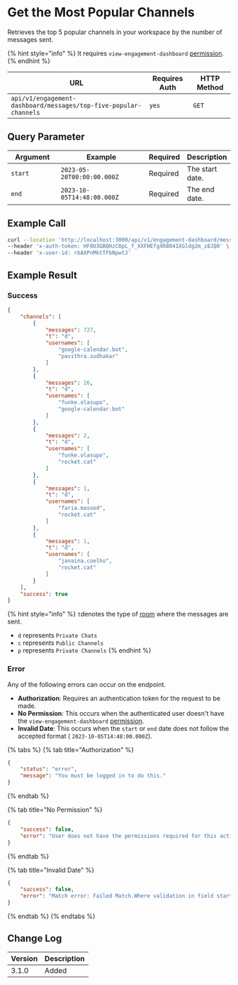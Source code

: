 # Get the Most Popular Channels

Retrieves the top 5 popular channels in your workspace by the number of messages sent.

{% hint style="info" %}
It requires `view-engagement-dashboard` [permission](https://docs.rocket.chat/use-rocket.chat/workspace-administration/permissions).
{% endhint %}

| URL                                                              | Requires Auth | HTTP Method |
| ---------------------------------------------------------------- | ------------- | ----------- |
| `api/v1/engagement-dashboard/messages/top-five-popular-channels` | `yes`         | `GET`       |

## &#x20;Query Parameter

<table><thead><tr><th width="144">Argument</th><th width="318">Example</th><th>Required</th><th>Description</th></tr></thead><tbody><tr><td><code>start</code></td><td><code>2023-05-20T00:00:00.000Z</code></td><td>Required</td><td>The start date.</td></tr><tr><td><code>end</code></td><td><code>2023-10-05T14:48:00.000Z</code></td><td>Required</td><td>The end date.</td></tr></tbody></table>

## Example Call

```bash
curl --location 'http://localhost:3000/api/v1/engagement-dashboard/messages/top-five-popular-channels?start=2023-05-20T00%3A00%3A00.000Z&end=2023-05-30T00%3A00%3A00.000Z' \
--header 'x-auth-token: HF0U3GBQHzC0pL_f_XXFHEfgXR8041XGldg2m_z8JQ0' \
--header 'x-user-id: rbAXPnMktTFbNpwtJ'
```

## Example Result

### Success

```json
{
    "channels": [
        {
            "messages": 727,
            "t": "d",
            "usernames": [
                "google-calendar.bot",
                "pavithra.sudhakar"
            ]
        },
        {
            "messages": 26,
            "t": "d",
            "usernames": [
                "funke.olasupo",
                "google-calendar.bot"
            ]
        },
        {
            "messages": 2,
            "t": "d",
            "usernames": [
                "funke.olasupo",
                "rocket.cat"
            ]
        },
        {
            "messages": 1,
            "t": "d",
            "usernames": [
                "faria.masood",
                "rocket.cat"
            ]
        },
        {
            "messages": 1,
            "t": "d",
            "usernames": [
                "janaina.coelho",
                "rocket.cat"
            ]
        }
    ],
    "success": true
}
```

{% hint style="info" %}
`t`denotes the type of [room](https://docs.rocket.chat/use-rocket.chat/user-guides/rooms) where the messages are sent.

* `d` represents `Private Chats`
* `c` represents `Public Channels`
* `p` represents `Private Channels`
{% endhint %}

### Error

Any of the following errors can occur on the endpoint.

* **Authorization**: Requires an authentication token for the request to be made.
* **No Permission**: This occurs when the authenticated user doesn't have the   `view-engagement-dashboard` [permission](https://docs.rocket.chat/use-rocket.chat/workspace-administration/permissions).
* **Invalid Date**: This occurs when the `start` or `end` date does not follow the accepted format ( `2023-10-05T14:48:00.000Z`).

{% tabs %}
{% tab title="Authorization" %}
```json
{
    "status": "error",
    "message": "You must be logged in to do this."
}
```
{% endtab %}

{% tab title="No Permission" %}
```json
{
    "success": false,
    "error": "User does not have the permissions required for this action [error-unauthorized]"
}
```
{% endtab %}

{% tab title="Invalid Date" %}
```json
{
    "success": false,
    "error": "Match error: Failed Match.Where validation in field start"
}
```
{% endtab %}
{% endtabs %}

## Change Log

| Version | Description |
| ------- | ----------- |
| 3.1.0   | Added       |
